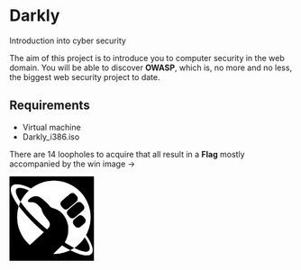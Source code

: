 # Darkly

Introduction into cyber security

The aim of this project is to introduce you to computer security in the web domain.
You will be able to discover **OWASP**, which is, no more and no less, the biggest web security project to date.

## Requirements
* Virtual machine 
* Darkly_i386.iso

There are 14 loopholes to acquire that all result in a **Flag** mostly accompanied by the win image -> 

<img src="https://github.com/TshireletsoMentor/Darkly/blob/main/win.png" width="150" alt="flag logo">


